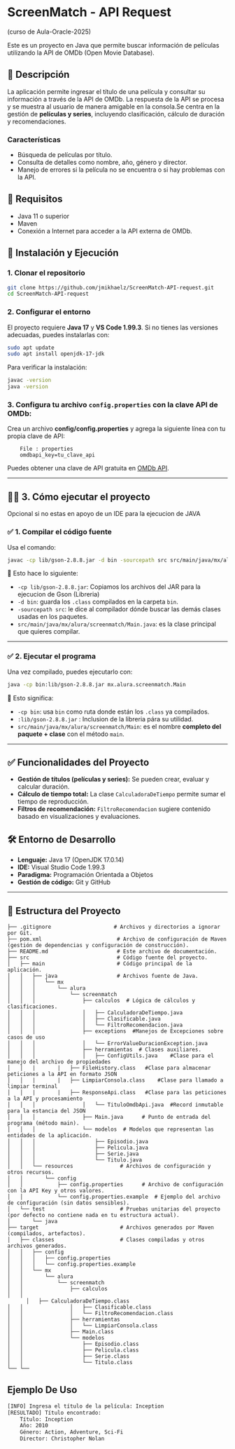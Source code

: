 # ScreenMatch - API Request

(curso de Aula-Oracle-2025)

Este es un proyecto en Java que permite buscar información de películas utilizando la API de OMDb (Open Movie Database).

## 📌 Descripción

La aplicación permite ingresar el título de una película y consultar su información a través de la API de OMDb. La respuesta de la API se procesa y se muestra al usuario de manera amigable en la consola.Se centra en la gestión de **películas y series**, incluyendo clasificación, cálculo de duración y recomendaciones.

### Características

- Búsqueda de películas por título.
- Consulta de detalles como nombre, año, género y director.
- Manejo de errores si la película no se encuentra o si hay problemas con la API.

## 📌 Requisitos

- Java 11 o superior
- Maven
- Conexión a Internet para acceder a la API externa de OMDb.

## 🚀 Instalación y Ejecución

### **1. Clonar el repositorio**

```sh
git clone https://github.com/jmikhaelz/ScreenMatch-API-request.git
cd ScreenMatch-API-request
```

### **2. Configurar el entorno**

El proyecto requiere **Java 17** y **VS Code 1.99.3**. Si no tienes las versiones adecuadas, puedes instalarlas con:

```sh
sudo apt update
sudo apt install openjdk-17-jdk
```

Para verificar la instalación:

```sh
javac -version
java -version
```

### **3. Configura tu archivo `config.properties` con la clave API de OMDb:**

Crea un archivo **config/config.properties** y agrega la siguiente línea con tu propia clave de API:

```plaintext
    File : properties
    omdbapi_key=tu_clave_api
```

Puedes obtener una clave de API gratuita en [OMDb API](http://www.omdbapi.com/).

---

## 🏃‍♂️ **3. Cómo ejecutar el proyecto**

Opcional si no estas en apoyo de un IDE para la ejecucion de JAVA

### ✅ **1. Compilar el código fuente**

Usa el comando:

```sh
javac -cp lib/gson-2.8.8.jar -d bin -sourcepath src src/main/java/mx/alura/screenmatch/*.java

```

📌 Esto hace lo siguiente:

- `-cp lib/gson-2.8.8.jar`: Copiamos los archivos del JAR para la ejecucion de Gson (Libreria)
- `-d bin`: guarda los `.class` compilados en la carpeta `bin`.
- `-sourcepath src`: le dice al compilador dónde buscar las demás clases usadas en los paquetes.
- `src/main/java/mx/alura/screenmatch/Main.java`: es la clase principal que quieres compilar.

---

### ✅ **2. Ejecutar el programa**

Una vez compilado, puedes ejecutarlo con:

```sh
java -cp bin:lib/gson-2.8.8.jar mx.alura.screenmatch.Main
```

📌 Esto significa:

- `-cp bin`: usa `bin` como ruta donde están los `.class` ya compilados.
- `:lib/gson-2.8.8.jar` : Inclusion de la libreria pára su utilidad.
- `src/main/java/mx/alura/screenmatch/Main`: es el nombre **completo del paquete + clase** con el método `main`.

---

## ✅ Funcionalidades del Proyecto

- **Gestión de títulos (películas y series):** Se pueden crear, evaluar y calcular duración.
- **Cálculo de tiempo total:** La clase `CalculadoraDeTiempo` permite sumar el tiempo de reproducción.
- **Filtros de recomendación:** `FiltroRecomendacion` sugiere contenido basado en visualizaciones y evaluaciones.

## 🛠️ Entorno de Desarrollo

- **Lenguaje:** Java 17 (OpenJDK 17.0.14)
- **IDE:** Visual Studio Code 1.99.3
- **Paradigma:** Programación Orientada a Objetos
- **Gestión de código:** Git y GitHub

---

## 📂 **Estructura del Proyecto**

```plaintext
├── .gitignore                    # Archivos y directorios a ignorar por Git.
├── pom.xml                        # Archivo de configuración de Maven (gestión de dependencias y configuración de construcción).
├── README.md                      # Este archivo de documentación.
├── src                            # Código fuente del proyecto.
│   ├── main                       # Código principal de la aplicación.
│   │   ├── java                   # Archivos fuente de Java.
│   │   │   └── mx
│   │   │       └── alura
│   │   │           └── screenmatch
│   │   │               ├── calculos  # Lógica de cálculos y clasificaciones.
│   │   │               │   ├── CalculadoraDeTiempo.java
│   │   │               │   ├── Clasificable.java
│   │   │               │   └── FiltroRecomendacion.java
│   │   │               ├── exceptions  #Manejos de Excepciones sobre casos de uso
│   │   │               │   └── ErrorValueDuracionException.java
│   │   │               ├── herramientas  # Clases auxiliares.
│   │   │               │   ├── ConfigUtils.java	#Clase para el manejo del archivo de propiedades
│   │   |		|   ├── FileHistory.class	#Clase para almacenar peticiones a la API en formato JSON
│   │   |		|   ├── LimpiarConsola.class	#Clase para llamado a limpiar terminal
│   │   |		|   ├── ResponseApi.class	#Clase para las peticiones a la API y procesamiento
│   │   │               │   └── TituloOmdbApi.java	#Record inmutable para la estancia del JSON
│   │   │               ├── Main.java      # Punto de entrada del programa (método main).
│   │   │               └── modelos  # Modelos que representan las entidades de la aplicación.
│   │   │                   ├── Episodio.java
│   │   │                   ├── Pelicula.java
│   │   │                   ├── Serie.java
│   │   │                   └── Titulo.java
│   │   └── resources               # Archivos de configuración y otros recursos.
│   │       └── config
│   │           ├── config.properties      # Archivo de configuración con la API Key y otros valores.
│   │           └── config.properties.example  # Ejemplo del archivo de configuración (sin datos sensibles).
│   └── test                        # Pruebas unitarias del proyecto (por defecto no contiene nada en tu estructura actual).
│       └── java
├── target                          # Archivos generados por Maven (compilados, artefactos).
│   ├── classes                     # Clases compiladas y otros archivos generados.
│   │   ├── config
│   │   │   ├── config.properties
│   │   │   └── config.properties.example
│   │   └── mx
│   │       └── alura
│   │           └── screenmatch
│   │               ├── calculos
│   │   
      │   ├── CalculadoraDeTiempo.class
│   │               │   ├── Clasificable.class
│   │               │   └── FiltroRecomendacion.class
│   │               ├── herramientas
│   │               │   └── LimpiarConsola.class
│   │               ├── Main.class
│   │               └── modelos
│   │                   ├── Episodio.class
│   │                   ├── Pelicula.class
│   │                   ├── Serie.class
│   │                   └── Titulo.class
└── └── 
```

## Ejemplo De Uso

```bash
[INFO] Ingresa el título de la película: Inception
[RESULTADO] Título encontrado:
    Título: Inception
    Año: 2010
    Género: Action, Adventure, Sci-Fi
    Director: Christopher Nolan
```
